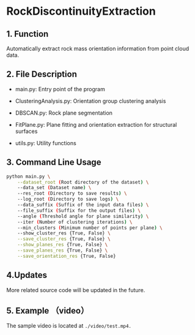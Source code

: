 # RockDiscontinuityExtraction
## 1. Function
Automatically extract rock mass orientation information from point cloud data.
## 2. File Description
- main.py: Entry point of the program

- ClusteringAnalysis.py: Orientation group clustering analysis

- DBSCAN.py: Rock plane segmentation

- FitPlane.py: Plane fitting and orientation extraction for structural surfaces

- utils.py: Utility functions
## 3. Command Line Usage
```bash
python main.py \
    --dataset_root (Root directory of the dataset) \
    --data_set (Dataset name) \
    --res_root (Directory to save results) \
    --log_root (Directory to save logs) \
    --data_suffix (Suffix of the input data files) \
    --file_suffix (Suffix for the output files) \
    --angle (Threshold angle for plane similarity) \
    --iter (Number of clustering iterations) \
    --min_clusters (Minimum number of points per plane) \
    --show_cluster_res {True, False} \
    --save_cluster_res {True, False} \
    --show_planes_res {True, False} \
    --save_planes_res {True, False} \
    --save_orientation_res {True, False}
```
## 4.Updates
More related source code will be updated in the future.

## 5. Example （video）
The sample video is located at  ```./video/test.mp4.```